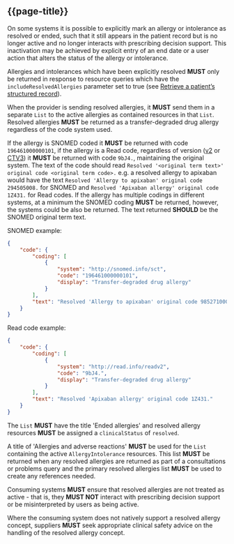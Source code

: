 ## {{page-title}}

On some systems it is possible to explicitly mark an allergy or intolerance as resolved or ended, such that it still appears in the patient record but is no longer active and no longer interacts with prescribing decision support. This inactivation may be achieved by explicit entry of an end date or a user action that alters the status of the allergy or intolerance.

Allergies and intolerances which have been explicitly resolved <strong>MUST</strong> only be returned in response to resource queries which have the `includeResolvedAllergies` parameter set to true (see [Retrieve a patient’s structured record](https://developer.nhs.uk/apis/gpconnect-1-6-0/accessrecord_structured_development_retrieve_patient_record.html)).

When the provider is sending resolved allergies, it **MUST** send them in a separate `List` to the active allergies as contained resources in that `List`. Resolved allergies **MUST** be returned as a transfer-degraded drug allergy regardless of the code system used.

If the allergy is SNOMED coded it **MUST** be returned with code `196461000000101`, if the allergy is a Read code, regardless of version ([v2](https://nhsengland.kahootz.com/t_c_home/viewDatastore?dsid=407588&adv=&showAllColumns=N&datViewMode=list&cardColNo=&shownum=10&sort=col_0&dir=asc&search=9bJ4&sortCol1=col%5F0&sortDir1=asc&showSingleItem=y&nextURL=%2Ft%5Fc%5Fhome%2FviewDatastore%3Fdsid%3D407588%26adv%3D%26showAllColumns%3DN%26datViewMode%3Dlist%26showSingleItem%3DN%26cardColNo%3D%26shownum%3D10%26startRow%3D1%26sort%3Dcol%5F0%26dir%3Dasc%26search%3D9bJ4%26sortCol1%3Dcol%255F0%26sortDir1%3Dasc&startRow=1) or [CTV3](https://nhsengland.kahootz.com/t_c_home/viewDatastore?dsid=407556&adv=&showAllColumns=N&datViewMode=list&showSingleItem=Y&cardColNo=&shownum=10&sort=col_0&dir=asc&search=9bJ4%2E&sortCol1=col%5F0&sortDir1=asc&startRow=2)) it **MUST** be returned with code `9bJ4.`, maintaining the original system.
The text of the code should read `Resolved '<original term text>' original code <original term code>.` e.g. a resolved allergy to apixaban would have the text `Resolved 'Allergy to apixaban' original code 294505008.` for SNOMED and `Resolved 'Apixaban allergy' original code 1Z431.` for Read codes.
If the allergy has multiple codings in different systems, at a minimum the SNOMED coding **MUST** be returned, however, the systems could be also be returned. The text returned **SHOULD** be the SNOMED original term text.

SNOMED example:

```json
{
    "code": {
        "coding": [
            {
                "system": "http://snomed.info/sct",
                "code": "196461000000101",
                "display": "Transfer-degraded drug allergy"
            }
        ],
        "text": "Resolved 'Allergy to apixaban' original code 985271000000102."
    }
}
```

Read code example:

```json
{
    "code": {
        "coding": [
            {
                "system": "http://read.info/readv2",
                "code": "9bJ4.",
                "display": "Transfer-degraded drug allergy"
            }
        ],
        "text": "Resolved 'Apixaban allergy' original code 1Z431."
    }
}
```

The `List` **MUST** have the title 'Ended allergies' and resolved allergy resources **MUST** be assigned a `clinicalStatus` of `resolved`.

A title of 'Allergies and adverse reactions' **MUST** be used for the `List` containing the active `AllergyIntolerance` resources. This list **MUST** be returned when any resolved allergies are returned as part of a consultations or problems query and the primary resolved allergies list **MUST** be used to create any references needed.

Consuming systems <strong>MUST</strong> ensure that resolved allergies are not treated as active - that is, they <strong>MUST NOT</strong> interact with prescribing decision support or be misinterpreted by users as being active.

Where the consuming system does not natively support a resolved allergy concept, suppliers <strong>MUST</strong> seek appropriate clinical safety advice on the handling of the resolved allergy concept.
